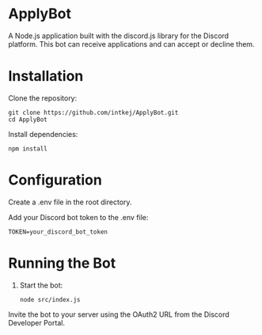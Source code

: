 # ApplyBot

A Node.js application built with the discord.js library for the Discord platform. This bot can receive applications and can accept or decline them.

# Installation

Clone the repository:

    git clone https://github.com/intkej/ApplyBot.git
    cd ApplyBot

Install dependencies:

    npm install

# Configuration

Create a .env file in the root directory.

Add your Discord bot token to the .env file:

    TOKEN=your_discord_bot_token

# Running the Bot

1. Start the bot:

       node src/index.js
   
Invite the bot to your server using the OAuth2 URL from the Discord Developer Portal.
